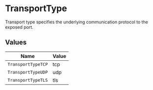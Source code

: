 # TransportType

Transport type specifies the underlying communication protocol to the exposed port.


## Values

| Name               | Value              |
| ------------------ | ------------------ |
| `TransportTypeTCP` | tcp                |
| `TransportTypeUDP` | udp                |
| `TransportTypeTLS` | tls                |